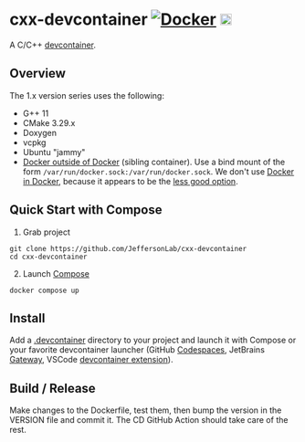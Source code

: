 # cxx-devcontainer [![Docker](https://img.shields.io/docker/v/jeffersonlab/cxx-devcontainer?sort=semver&label=DockerHub)](https://hub.docker.com/r/jeffersonlab/cxx-devcontainer) <a href="https://codespaces.new/JeffersonLab/cxx-workflows"><img src="https://github.com/codespaces/badge.svg" height="20"></a>
A C/C++ [devcontainer](https://containers.dev/).

## Overview
The 1.x version series uses the following:
- G++ 11
- CMake 3.29.x
- Doxygen
- vcpkg
- Ubuntu "jammy"
- [Docker outside of Docker](https://github.com/devcontainers/features/tree/main/src/docker-outside-of-docker) (sibling container).   Use a bind mount of the form `/var/run/docker.sock:/var/run/docker.sock`. We don't use [Docker in  Docker](https://github.com/devcontainers/features/tree/main/src/docker-in-docker), because it appears to be the [less good option](https://jpetazzo.github.io/2015/09/03/do-not-use-docker-in-docker-for-ci/).

## Quick Start with Compose
1. Grab project
```
git clone https://github.com/JeffersonLab/cxx-devcontainer
cd cxx-devcontainer
```
2. Launch [Compose](https://github.com/docker/compose)
```
docker compose up
```

## Install
Add a [.devcontainer](https://github.com/JeffersonLab/cxx-devcontainer/tree/main/.devcontainer) directory to your project and launch it with Compose or your favorite devcontainer launcher (GitHub [Codespaces](https://github.com/features/codespaces), JetBrains [Gateway](https://www.jetbrains.com/remote-development/gateway/), VSCode [devcontainer extension](https://code.visualstudio.com/docs/devcontainers/containers)).

## Build / Release
Make changes to the Dockerfile, test them, then bump the version in the VERSION file and commit it.  The CD GitHub Action should take care of the rest.

